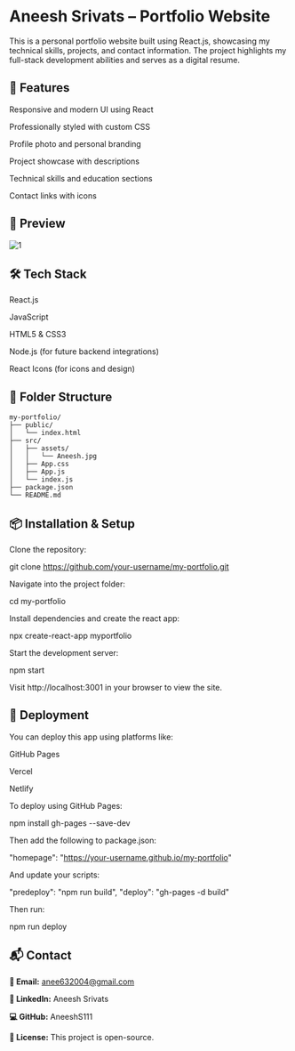 # Aneesh Srivats – Portfolio Website
This is a personal portfolio website built using React.js, showcasing my technical skills, projects, and contact information. The project highlights my full-stack development abilities and serves as a digital resume.

## 🚀 Features
Responsive and modern UI using React

Professionally styled with custom CSS

Profile photo and personal branding

Project showcase with descriptions

Technical skills and education sections

Contact links with icons

## 📸 Preview

![1](https://github.com/user-attachments/assets/1a8b37e0-9d71-441d-8171-a30d8b5eeedf)

## 🛠️ Tech Stack
React.js

JavaScript

HTML5 & CSS3

Node.js (for future backend integrations)

React Icons (for icons and design)

## 📂 Folder Structure
```
my-portfolio/
├── public/
│   └── index.html
├── src/
│   ├── assets/
│   │   └── Aneesh.jpg
│   ├── App.css
│   ├── App.js
│   └── index.js
├── package.json
└── README.md
```
## 📦 Installation & Setup
Clone the repository:

git clone https://github.com/your-username/my-portfolio.git

Navigate into the project folder:

cd my-portfolio

Install dependencies and create the react app:

npx create-react-app myportfolio

Start the development server:

npm start

Visit http://localhost:3001 in your browser to view the site.

## 🔧 Deployment
You can deploy this app using platforms like:

GitHub Pages

Vercel

Netlify

To deploy using GitHub Pages:

npm install gh-pages --save-dev

Then add the following to package.json:

"homepage": "https://your-username.github.io/my-portfolio"

And update your scripts:

"predeploy": "npm run build",
"deploy": "gh-pages -d build"

Then run:

npm run deploy

## 📬 Contact

**📧 Email:** anee632004@gmail.com

**🔗 LinkedIn:** Aneesh Srivats

**💻 GitHub:** AneeshS111

**📝 License:** This project is open-source.

